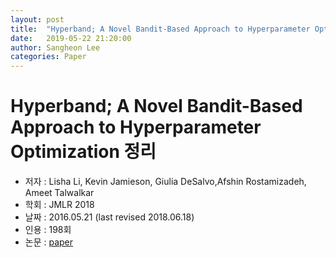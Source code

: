 ```yaml
---
layout: post
title:  "Hyperband; A Novel Bandit-Based Approach to Hyperparameter Optimization 정리"
date:   2019-05-22 21:20:00
author: Sangheon Lee
categories: Paper
---
```


# Hyperband; A Novel Bandit-Based Approach to Hyperparameter Optimization 정리
- 저자 : Lisha Li, Kevin Jamieson, Giulia DeSalvo,Afshin Rostamizadeh, Ameet Talwalkar
- 학회 : JMLR 2018
- 날짜 : 2016.05.21 (last revised 2018.06.18)
- 인용 : 198회
- 논문 : [paper](https://arxiv.org/pdf/1603.06560.pdf)
